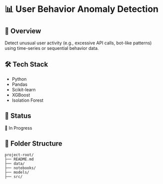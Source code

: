 # 📊 User Behavior Anomaly Detection

## 📌 Overview
Detect unusual user activity (e.g., excessive API calls, bot-like patterns) using time-series or sequential behavior data.

## 🛠️ Tech Stack
- Python
- Pandas
- Scikit-learn
- XGBoost
- Isolation Forest

## 📌 Status
🚧 In Progress

## 📂 Folder Structure
```
project-root/
├── README.md
├── data/
├── notebooks/
├── models/
├── src/
```
